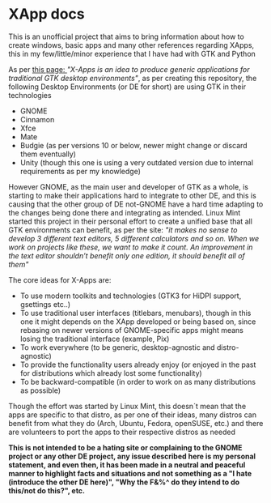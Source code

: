 # XApp docs
This is an unofficial project that aims to bring information about how to create windows, basic apps and many other references regarding XApps, this in my few/little/minor experience that I have had with GTK and Python

As per [this page: ](https://linuxmint-developer-guide.readthedocs.io/en/latest/xapps.html) *"X-Apps is an idea to produce generic applications for traditional GTK desktop environments"*, as per creating this repository, the following Desktop Environments (or DE for short) are using GTK in their technologies

* GNOME
* Cinnamon
* Xfce
* Mate
* Budgie (as per versions 10 or below, newer might change or discard them eventually)
* Unity (though this one is using a very outdated version due to internal requirements as per my knowledge)

However GNOME, as the main user and developer of GTK as a whole, is starting to make their applications hard to integrate to other DE, and this is causing that the other group of DE not-GNOME have a hard time adapting to the changes being done there and integrating as intended. Linux Mint started this project in their personal effort to create a unified base that all GTK environments can benefit, as per the site: *"it makes no sense to develop 3 different text editors, 5 different calculators and so on. When we work on projects like these, we want to make it count. An improvement in the text editor shouldn’t benefit only one edition, it should benefit all of them"*

The core ideas for X-Apps are:

* To use modern toolkits and technologies (GTK3 for HiDPI support, gsettings etc..)
* To use traditional user interfaces (titlebars, menubars), though in this one it might depends on the XApp developed or being based on, since rebasing on newer versions of GNOME-specific apps might means losing the traditional interface (example, Pix)
* To work everywhere (to be generic, desktop-agnostic and distro-agnostic)
* To provide the functionality users already enjoy (or enjoyed in the past for distributions which already lost some functionality)
* To be backward-compatible (in order to work on as many distributions as possible)

Though the effort was started by Linux Mint, this doesn´t mean that the apps are specific to that distro, as per one of their ideas, many distros can benefit from what they do (Arch, Ubuntu, Fedora, openSUSE, etc.) and there are volunteers to port the apps to their respective distros as needed


**This is not intended to be a hating site or complaining to the GNOME project or any other DE project, any issue described here is my personal statement, and even then, it has been made in a neutral and peaceful manner to highlight facts and situations and not something as a "I hate (introduce the other DE here)", "Why the F&%^ do they intend to do this/not do this?", etc.**